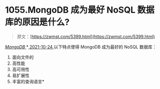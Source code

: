 <!--yml
category: 未分类
date: 0001-01-01 00:00:00
-->

# 1055.MongoDB 成为最好 NoSQL 数据库的原因是什么?

> 原文：[https://zwmst.com/5399.html](https://zwmst.com/5399.html)

   [ *MongoDB* ](https://zwmst.com/mongodb)*[ <time datetime="2021-10-24T13:39:14+08:00"> 2021-10-24 </time> ](https://zwmst.com/5399.html)  以下特点使得 MongoDB 成为最好的 NoSQL 数据库：

1.  面向文件的
2.  高性能
3.  高可用性
4.  易扩展性
5.  丰富的查询语言*